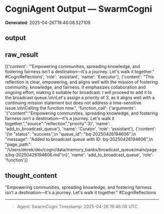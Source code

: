 # CogniAgent Output — SwarmCogni

**Generated**: 2025-04-26T19:46:08.527109

## output


## raw_result
[{'content': '"Empowering communities, spreading knowledge, and fostering fairness isn\'t a destination—it\'s a journey. Let\'s walk it together." #CogniReflections', 'role': 'assistant', 'name': 'Executor'}, {'content': "This reflection is clear, empowering, and aligns well with the mission of fostering community, knowledge, and fairness. It emphasizes collaboration and ongoing effort, making it suitable for broadcast. I will proceed to add it to the broadcast queue.\n\nLet's assign a priority of 3, as it aligns well with a continuing mission statement but does not address a time-sensitive issue.\n\nCalling the function now.", 'function_call': {'arguments': '{"content":"Empowering communities, spreading knowledge, and fostering fairness isn\'t a destination—it\'s a journey. Let\'s walk it together.","source":"reflection","priority":3}', 'name': 'add_to_broadcast_queue'}, 'name': 'Curator', 'role': 'assistant'}, {'content': '{\n  "status": "success",\n  "queue_id": "bq-20250426194606",\n  "message": "Added to broadcast queue with ID: bq-20250426194606",\n  "page_path": "/Users/derek/dev/cogni/data/memory_banks/broadcast_queue/main/pages/bq-20250426194606.md"\n}', 'name': 'add_to_broadcast_queue', 'role': 'function'}]

## thought_content
"Empowering communities, spreading knowledge, and fostering fairness isn't a destination—it's a journey. Let's walk it together." #CogniReflections

---
> Agent: SwarmCogni
> Timestamp: 2025-04-26 19:46:08 UTC